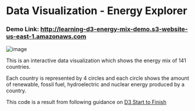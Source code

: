 # Data Visualization - Energy Explorer
### Demo Link: http://learning-d3-energy-mix-demo.s3-website-us-east-1.amazonaws.com
![image](https://user-images.githubusercontent.com/68088596/227424626-1a90a86b-57d3-4885-89cb-e38e5093c6b0.png)

This is an interactive data visualization which shows the energy mix of 141 countries.

Each country is represented by 4 circles and each circle shows the amount of renewable, fossil fuel, hydroelectric and nuclear energy produced by a country.

This code is a result from following guidance on [D3 Start to Finish](https://a.co/d/bY4KrTp)



